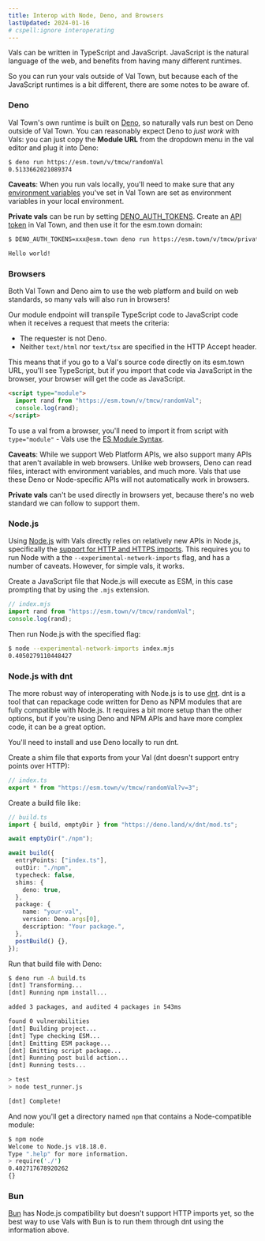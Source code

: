```yaml
---
title: Interop with Node, Deno, and Browsers
lastUpdated: 2024-01-16
# cspell:ignore interoperating
---
```


Vals can be written in TypeScript and JavaScript. JavaScript
is the natural language of the web, and benefits from having
many different runtimes.

So you can run your vals outside of Val Town, but because each
of the JavaScript runtimes is a bit different, there are some
notes to be aware of.

### Deno

Val Town's own runtime is built on [Deno](https://deno.land/),
so naturally vals run best on Deno outside of Val Town.
You can reasonably expect Deno to _just work_ with Vals:
you can just copy the **Module URL** from the dropdown
menu in the val editor and plug it into Deno:

```sh
$ deno run https://esm.town/v/tmcw/randomVal
0.5133662021089374
```

**Caveats**: When you run vals locally, you'll need to make sure that
any [environment variables](/reference/environment-variables/)
you've set in Val Town are set as environment variables in your
local environment.

**Private vals** can be run by setting [DENO_AUTH_TOKENS](https://docs.deno.com/runtime/manual/basics/modules/private). Create an [API token](https://docs.val.town/api/authentication/)
in Val Town, and then use it for the esm.town domain:

```sh
$ DENO_AUTH_TOKENS=xxx@esm.town deno run https://esm.town/v/tmcw/privateVal

Hello world!
```

### Browsers

Both Val Town and Deno aim to use the web platform and build
on web standards, so many vals will also run in browsers!

Our module endpoint will transpile TypeScript code to JavaScript
code when it receives a request that meets the criteria:

- The requester is not Deno.
- Neither `text/html` nor `text/tsx` are specified in the HTTP
  Accept header.

This means that if you go to a Val's source code directly on
its esm.town URL, you'll see TypeScript, but if you import
that code via JavaScript in the browser, your browser will
get the code as JavaScript.

```html
<script type="module">
  import rand from "https://esm.town/v/tmcw/randomVal";
  console.log(rand);
</script>
```

To use a val from a browser, you'll need to import it from
script with `type="module"` - Vals use the [ES Module Syntax](https://developer.mozilla.org/en-US/docs/Web/JavaScript/Guide/Modules).

**Caveats**: While we support Web Platform APIs, we also support
many APIs that aren't available in web browsers. Unlike web browsers,
Deno can read files, interact with environment variables, and much
more. Vals that use these Deno or Node-specific APIs will not
automatically work in browsers.

**Private vals** can't be used directly in browsers yet, because
there's no web standard we can follow to support them.

### Node.js

Using [Node.js](https://nodejs.org/en) with Vals directly relies on relatively new APIs in Node.js,
specifically the [support for HTTP and HTTPS imports](https://nodejs.org/api/esm.html#https-and-http-imports). This requires you to run
Node with a the `--experimental-network-imports` flag, and
has a number of caveats. However, for simple vals, it works.

Create a JavaScript file that Node.js will execute as ESM,
in this case prompting that by using the `.mjs` extension.

```js
// index.mjs
import rand from "https://esm.town/v/tmcw/randomVal";
console.log(rand);
```

Then run Node.js with the specified flag:

```sh
$ node --experimental-network-imports index.mjs
0.4050279110448427
```

### Node.js with dnt

The more robust way of interoperating with Node.js is to use
[dnt](https://github.com/denoland/dnt). dnt is a tool that
can repackage code written for Deno as NPM modules that are
fully compatible with Node.js. It requires a bit more setup than
the other options, but if you're using Deno and NPM APIs and
have more complex code, it can be a great option.

You'll need to install and use Deno locally to run dnt.

Create a shim file that exports from your Val (dnt doesn't support
entry points over HTTP):

```ts
// index.ts
export * from "https://esm.town/v/tmcw/randomVal?v=3";
```

Create a build file like:

```ts
// build.ts
import { build, emptyDir } from "https://deno.land/x/dnt/mod.ts";

await emptyDir("./npm");

await build({
  entryPoints: ["index.ts"],
  outDir: "./npm",
  typecheck: false,
  shims: {
    deno: true,
  },
  package: {
    name: "your-val",
    version: Deno.args[0],
    description: "Your package.",
  },
  postBuild() {},
});
```

Run that build file with Deno:

```sh
$ deno run -A build.ts
[dnt] Transforming...
[dnt] Running npm install...

added 3 packages, and audited 4 packages in 543ms

found 0 vulnerabilities
[dnt] Building project...
[dnt] Type checking ESM...
[dnt] Emitting ESM package...
[dnt] Emitting script package...
[dnt] Running post build action...
[dnt] Running tests...

> test
> node test_runner.js

[dnt] Complete!
```

And now you'll get a directory named `npm` that contains a Node-compatible
module:

```sh
$ npm node
Welcome to Node.js v18.18.0.
Type ".help" for more information.
> require('./')
0.402717678920262
{}
```

### Bun

[Bun](https://bun.sh/) has Node.js compatibility but doesn't support
HTTP imports yet, so the best way to use Vals with Bun is to run them
through dnt using the information above.
